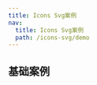 ```yaml
---
title: Icons Svg案例
nav:
  title: Icons Svg案例
  path: /icons-svg/demo
---
```


## 基础案例

<code src="../examples/basic.tsx"></code>
